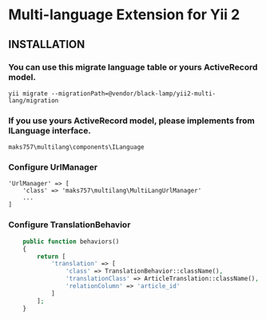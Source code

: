 Multi-language Extension for Yii 2
=====================================

INSTALLATION
------------

### You can use this migrate language table or yours ActiveRecord model.

	yii migrate --migrationPath=@vendor/black-lamp/yii2-multi-lang/migration
	
### If you use yours ActiveRecord model, please implements from ILanguage interface. 

```text
maks757\multilang\components\ILanguage
```

### Configure UrlManager

	'UrlManager' => [
		'class' => 'maks757\multilang\MultiLangUrlManager'
		...
	]

### Configure TranslationBehavior

```php
    public function behaviors()
    {
        return [
            'translation' => [
                'class' => TranslationBehavior::className(),
                'translationClass' => ArticleTranslation::className(),
                'relationColumn' => 'article_id'
            ]
        ];
    }
```
